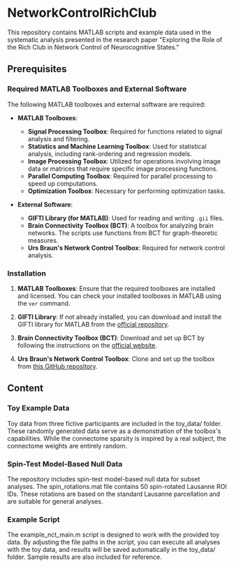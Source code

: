 # NetworkControlRichClub

This repository contains MATLAB scripts and example data used in the systematic analysis presented in the research paper "Exploring the Role of the Rich Club in Network Control of Neurocognitive States."

## Prerequisites

### Required MATLAB Toolboxes and External Software

The following MATLAB toolboxes and external software are required:

- **MATLAB Toolboxes**:
  - **Signal Processing Toolbox**: Required for functions related to signal analysis and filtering.
  - **Statistics and Machine Learning Toolbox**: Used for statistical analysis, including rank-ordering and regression models.
  - **Image Processing Toolbox**: Utilized for operations involving image data or matrices that require specific image processing functions.
  - **Parallel Computing Toolbox**: Required for parallel processing to speed up computations.
  - **Optimization Toolbox**: Necessary for performing optimization tasks.

- **External Software**:
  - **GIFTI Library (for MATLAB)**: Used for reading and writing `.gii` files.
  - **Brain Connectivity Toolbox (BCT)**: A toolbox for analyzing  brain networks. The scripts use functions from BCT for graph-theoretic measures.
   - **Urs Braun's Network Control Toolbox**: Required for network control analysis. 


### Installation

1. **MATLAB Toolboxes**: Ensure that the required toolboxes are installed and licensed. You can check your installed toolboxes in MATLAB using the `ver` command.

2. **GIFTI Library**: If not already installed, you can download and install the GIFTI library for MATLAB from the [official repository](https://www.gllmflndn.com/software/matlab/gifti/).

3. **Brain Connectivity Toolbox (BCT)**: Download and set up BCT by following the instructions on the [official website](https://www.nitrc.org/projects/bct/).

4. **Urs Braun's Network Control Toolbox**: Clone and set up the toolbox from [this GitHub repository](https://github.com/ursbraun/network_control_and_dopamine).


## Content

### Toy Example Data
Toy data from three fictive participants are included in the toy_data/ folder. These randomly generated data serve as a demonstration of the toolbox's capabilities. While the connectome sparsity is inspired by a real subject, the connectome weights are entirely random.

### Spin-Test Model-Based Null Data
The repository includes spin-test model-based null data for subset analyses. The spin_rotations.mat file contains 50 spin-rotated Lausanne ROI IDs. These rotations are based on the standard Lausanne parcellation and are suitable for general analyses.

### Example Script
The example_nct_main.m script is designed to work with the provided toy data. By adjusting the file paths in the script, you can execute all analyses with the toy data, and results will be saved automatically in the toy_data/ folder. Sample results are also included for reference.
